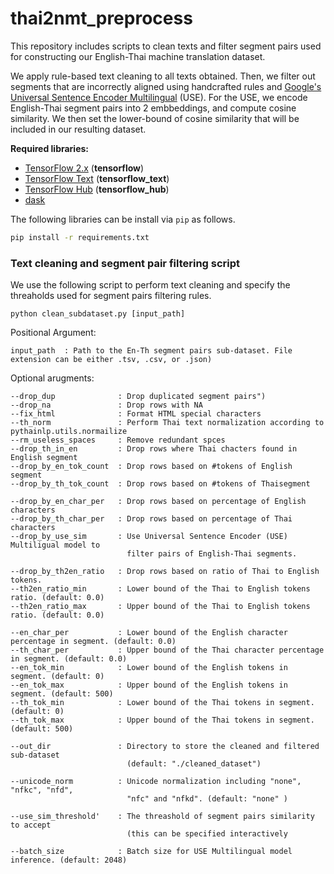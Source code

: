 # thai2nmt_preprocess


This repository includes scripts to clean texts and filter segment pairs used for constructing our English-Thai machine translation dataset.

We apply rule-based text cleaning to all texts obtained. Then, we filter out segments that are incorrectly aligned using handcrafted rules and [Google's Universal Sentence Encoder Multilingual](https://tfhub.dev/google/universal-sentence-encoder-multilingual/1) (USE). For the USE, we encode English-Thai segment pairs into 2 embbeddings, and compute cosine similarity. We then set the lower-bound of cosine similarity that will be included in our resulting dataset.


__Required libraries:__

- [TensorFlow 2.x](https://github.com/tensorflow) (__tensorflow__)
- [TensorFlow Text](https://github.com/tensorflow/text) (__tensorflow_text__)
- [TensorFlow Hub](https://github.com/tensorflow/hub) (__tensorflow_hub__)
- [dask](https://github.com/dask/dask)


The following libraries can be install via `pip` as follows.

```bash
pip install -r requirements.txt
```


### Text cleaning and segment pair filtering script

We use the following script to perform text cleaning and specify the threaholds used for segment pairs filtering rules.

```
python clean_subdataset.py [input_path]
```

Positional Argument:

```
input_path  : Path to the En-Th segment pairs sub-dataset. File extension can be either .tsv, .csv, or .json)
```


Optional arugments:

```
--drop_dup              : Drop duplicated segment pairs")
--drop_na               : Drop rows with NA
--fix_html              : Format HTML special characters
--th_norm               : Perform Thai text normalization according to pythainlp.utils.normailize
--rm_useless_spaces     : Remove redundant spces
--drop_th_in_en         : Drop rows where Thai chacters found in English segment
--drop_by_en_tok_count  : Drop rows based on #tokens of English segment
--drop_by_th_tok_count  : Drop rows based on #tokens of Thaisegment

--drop_by_en_char_per   : Drop rows based on percentage of English characters
--drop_by_th_char_per   : Drop rows based on percentage of Thai characters
--drop_by_use_sim       : Use Universal Sentence Encoder (USE) Multiligual model to 
                          filter pairs of English-Thai segments.

--drop_by_th2en_ratio   : Drop rows based on ratio of Thai to English tokens.
--th2en_ratio_min       : Lower bound of the Thai to English tokens ratio. (default: 0.0)
--th2en_ratio_max       : Upper bound of the Thai to English tokens ratio. (default: 0.0)

--en_char_per           : Lower bound of the English character percentage in segment. (default: 0.0)
--th_char_per           : Upper bound of the Thai character percentage in segment. (default: 0.0)
--en_tok_min            : Lower bound of the English tokens in segment. (default: 0)
--en_tok_max            : Upper bound of the English tokens in segment. (default: 500)
--th_tok_min            : Lower bound of the Thai tokens in segment. (default: 0)
--th_tok_max            : Upper bound of the Thai tokens in segment. (default: 500)

--out_dir               : Directory to store the cleaned and filtered sub-dataset
                          (default: "./cleaned_dataset")

--unicode_norm          : Unicode normalization including "none", "nfkc", "nfd", 
                          "nfc" and "nfkd". (default: "none" )

--use_sim_threshold'    : The threashold of segment pairs similarity to accept 
                          (this can be specified interactively

--batch_size            : Batch size for USE Multilingual model inference. (default: 2048)

```